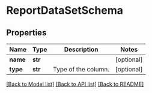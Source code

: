 # ReportDataSetSchema

## Properties
Name | Type | Description | Notes
------------ | ------------- | ------------- | -------------
**name** | **str** |  | [optional] 
**type** | **str** | Type of the column. | [optional] 

[[Back to Model list]](../README.md#documentation-for-models) [[Back to API list]](../README.md#documentation-for-api-endpoints) [[Back to README]](../README.md)


